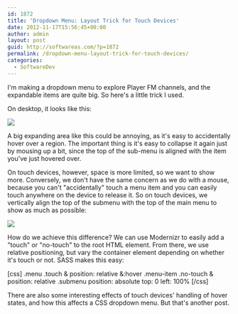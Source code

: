 ```yaml
---
id: 1872
title: 'Dropdown Menu: Layout Trick for Touch Devices'
date: 2012-11-17T15:56:45+00:00
author: admin
layout: post
guid: http://softwareas.com/?p=1872
permalink: /dropdown-menu-layout-trick-for-touch-devices/
categories:
  - SoftwareDev
---
```

I'm making a dropdown menu to explore Player FM channels, and the expandable items are quite big. So here's a little trick I used.

On desktop, it looks like this:

![](http://i.imgur.com/niKIj.png)

A big expanding area like this could be annoying, as it's easy to accidentally hover over a region. The important thing is it's easy to collapse it again just by mousing up a bit, since the top of the sub-menu is aligned with the item you've just hovered over.

On touch devices, however, space is more limited, so we want to show more. Conversely, we don't have the same concern as we do with a mouse, because you can't "accidentally" touch a menu item and you can easily touch anywhere on the device to release it. So on touch devices, we vertically align the top of the submenu with the top of the main menu to show as much as possible:

![](http://i.imgur.com/b19Vr.png)

How do we achieve this difference? We can use Modernizr to easily add a "touch" or "no-touch" to the root HTML element. From there, we use relative positioning, but vary the container element depending on whether it's touch or not. SASS makes this easy:

[css]
.menu
  .touch &
    position: relative
  &:hover
  .menu-item
    .no-touch &
      position: relative
    .submenu
      position: absolute
      top: 0
      left: 100%
[/css]

There are also some interesting effects of touch devices' handling of hover states, and how this affects a CSS dropdown menu. But that's another post.